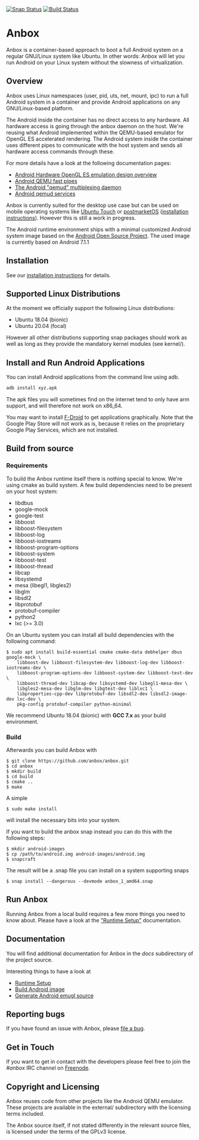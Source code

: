 [![Snap Status](https://build.snapcraft.io/badge/anbox/anbox.svg)](https://build.snapcraft.io/user/anbox/anbox)
[![Build Status](https://travis-ci.org/anbox/anbox.svg?branch=master)](https://travis-ci.org/anbox/anbox)

# Anbox

Anbox is a container-based approach to boot a full Android system on a
regular GNU/Linux system like Ubuntu. In other words: Anbox will let
you run Android on your Linux system without the slowness of
virtualization.

## Overview

Anbox uses Linux namespaces (user, pid, uts, net, mount, ipc) to run a
full Android system in a container and provide Android applications on
any GNU/Linux-based platform.

The Android inside the container has no direct access to any hardware.
All hardware access is going through the anbox daemon on the host. We're
reusing what Android implemented within the QEMU-based emulator for OpenGL
ES accelerated rendering. The Android system inside the container uses
different pipes to communicate with the host system and sends all hardware
access commands through these.

For more details have a look at the following documentation pages:

 * [Android Hardware OpenGL ES emulation design overview](https://android.googlesource.com/platform/external/qemu/+/emu-master-dev/android/android-emugl/DESIGN)
 * [Android QEMU fast pipes](https://android.googlesource.com/platform/external/qemu/+/emu-master-dev/android/docs/ANDROID-QEMU-PIPE.TXT)
 * [The Android "qemud" multiplexing daemon](https://android.googlesource.com/platform/external/qemu/+/emu-master-dev/android/docs/ANDROID-QEMUD.TXT)
 * [Android qemud services](https://android.googlesource.com/platform/external/qemu/+/emu-master-dev/android/docs/ANDROID-QEMUD-SERVICES.TXT)

Anbox is currently suited for the desktop use case but can be used on mobile
operating systems like [Ubuntu Touch](https://ubuntu-touch.io/) or
[postmarketOS](https://postmarketos.org)
([installation instructions](https://wiki.postmarketos.org/wiki/Anbox)).
However this is still a work in progress.

The Android runtime environment ships with a minimal customized Android system
image based on the [Android Open Source Project](https://source.android.com/).
The used image is currently based on Android 7.1.1

## Installation

See our [installation instructions](docs/install.md) for details.

## Supported Linux Distributions

At the moment we officially support the following Linux distributions:

 * Ubuntu 18.04 (bionic)
 * Ubuntu 20.04 (focal)

However all other distributions supporting snap packages should work as
well as long as they provide the mandatory kernel modules (see kernel/).

## Install and Run Android Applications

You can install Android applications from the command line using adb.

```sh
adb install xyz.apk
```

The apk files you will sometimes find on the internet tend to only have arm
support, and will therefore not work on x86\_64.

You may want to install [F-Droid](https://f-droid.org/) to get applications
graphically. Note that the Google Play Store will not work as is, because it
relies on the proprietary Google Play Services, which are not installed.

## Build from source

### Requirements

To build the Anbox runtime itself there is nothing special to know. We're using
cmake as build system. A few build dependencies need to be present on your host
system:

 * libdbus
 * google-mock
 * google-test
 * libboost
 * libboost-filesystem
 * libboost-log
 * libboost-iostreams
 * libboost-program-options
 * libboost-system
 * libboost-test
 * libboost-thread
 * libcap
 * libsystemd
 * mesa (libegl1, libgles2)
 * libglm
 * libsdl2
 * libprotobuf
 * protobuf-compiler
 * python2
 * lxc (>= 3.0)

On an Ubuntu system you can install all build dependencies with the following
command:

```
$ sudo apt install build-essential cmake cmake-data debhelper dbus google-mock \
    libboost-dev libboost-filesystem-dev libboost-log-dev libboost-iostreams-dev \
    libboost-program-options-dev libboost-system-dev libboost-test-dev \
    libboost-thread-dev libcap-dev libsystemd-dev libegl1-mesa-dev \
    libgles2-mesa-dev libglm-dev libgtest-dev liblxc1 \
    libproperties-cpp-dev libprotobuf-dev libsdl2-dev libsdl2-image-dev lxc-dev \
    pkg-config protobuf-compiler python-minimal
```
We recommend Ubuntu 18.04 (bionic) with **GCC 7.x** as your build environment.


### Build

Afterwards you can build Anbox with

```
$ git clone https://github.com/anbox/anbox.git
$ cd anbox
$ mkdir build
$ cd build
$ cmake ..
$ make
```

A simple

```
$ sudo make install
```

will install the necessary bits into your system.

If you want to build the anbox snap instead you can do this with the following
steps:

```
$ mkdir android-images
$ cp /path/to/android.img android-images/android.img
$ snapcraft
```

The result will be a .snap file you can install on a system supporting snaps

```
$ snap install --dangerous --devmode anbox_1_amd64.snap
```

## Run Anbox

Running Anbox from a local build requires a few more things you need to know
about. Please have a look at the ["Runtime Setup"](docs/runtime-setup.md)
documentation.

## Documentation

You will find additional documentation for Anbox in the *docs* subdirectory
of the project source.

Interesting things to have a look at

 * [Runtime Setup](docs/runtime-setup.md)
 * [Build Android image](docs/build-android.md)
 * [Generate Android emugl source](docs/generate-emugl-source.md)

## Reporting bugs

If you have found an issue with Anbox, please [file a bug](https://github.com/anbox/anbox/issues/new).

## Get in Touch

If you want to get in contact with the developers please feel free to join the
*#anbox* IRC channel on [Freenode](https://freenode.net/).

## Copyright and Licensing

Anbox reuses code from other projects like the Android QEMU emulator. These
projects are available in the external/ subdirectory with the licensing terms
included.

The Anbox source itself, if not stated differently in the relevant source files,
is licensed under the terms of the GPLv3 license.
